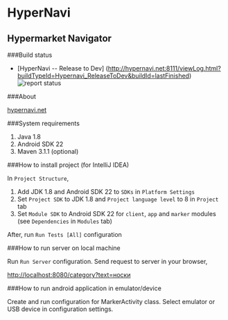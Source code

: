 HyperNavi
======
Hypermarket Navigator
------

###Build status
* [HyperNavi -- Release to Dev] (http://hypernavi.net:8111/viewLog.html?buildTypeId=Hypernavi_ReleaseToDev&buildId=lastFinished) ![report status](http://hypernavi.net:8111/app/rest/builds/buildType:Hypernavi_ReleaseToDev/statusIcon)

###About

[hypernavi.net](http://hypernavi.net)

###System requirements

1. Java 1.8
2. Android SDK 22
3. Maven 3.1.1 (optional)

###How to install project (for IntelliJ IDEA)

In `Project Structure`,

1. Add JDK 1.8 and Android SDK 22 to `SDKs` in `Platform Settings`
2. Set `Project SDK` to JDK 1.8 and `Project language level` to 8 in `Project` tab
3. Set `Module SDK` to Android SDK 22 for `client`, `app` and `marker` modules (see `Dependencies` in `Modules` tab)

After, run `Run Tests [All]` configuration

###How to run server on local machine

Run `Run Server` configuration. Send request to server in your browser,

[http://localhost:8080/category?text=носки](http://localhost:8080/category?text=носки)

###How to run android application in emulator/device

Create and run configuration for MarkerActivity class. Select emulator or USB device in configuration settings.